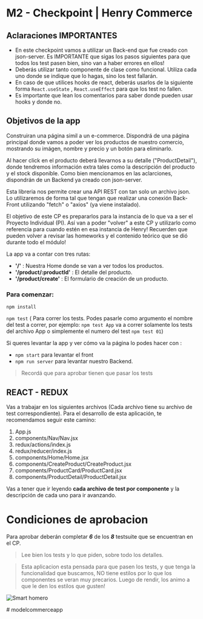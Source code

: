 


#  M2 - Checkpoint | Henry Commerce 


## Aclaraciones IMPORTANTES

* En este checkpoint vamos a utilizar un Back-end que fue creado con json-server. Es IMPORTANTE que sigas los pasos siguientes para que todos los test pasen bien, sino van a haber errores en ellos!
* Deberás utilizar tanto componente de clase como funcional. Utiliza cada uno donde se indique que lo hagas, sino los test fallarán.
* En caso de que utilices hooks de react, deberás usarlos de la siguiente forma `React.useState` , `React.useEffect` para que los test no fallen.
* Es importante que lean los comentarios para saber donde pueden usar hooks y donde no.

## Objetivos de la app

Construiran una página simil a un e-commerce. 
Dispondrá de una página principal donde vamos a poder ver los productos de nuestro comercio, mostrando su imágen, nombre y precio y un botón para eliminarlo.

Al hacer click en el producto deberá llevarnos a su detalle ("ProductDetail"), donde tendremos información extra tales como la descripción del producto y el stock disponible. 
Como bien mencionamos en las aclarciones, dispondrán de un Backend ya creado con json-server. 

Esta libreria nos permite crear una API REST con tan solo un archivo json.
Lo utilizaremos de forma tal que tengan que realizar una conexión Back-Front utilizando "fetch" o "axios" (ya viene instalado).

El objetivo de este CP es prepararlos para la instancia de lo que va a ser el Proyecto Individual (PI). Así van a poder "volver" a este CP y utilizarlo como referencia para cuando estén en esa instancia de Henry!
Recuerden que pueden volver a revisar las homeworks y el contenido teórico que se dió durante todo el módulo!

La app va a contar con tres rutas:

- **'/'** : Nuestra Home donde se van a ver todos los productos.
- **'/product/:productId'** : El detalle del producto.
- **'/product/create'** : El formulario de creación de un producto.


### Para comenzar:

`npm install`

`npm test` ( Para correr los tests. Podes pasarle como argumento el nombre del test a correr, por ejemplo: `npm test App` va a correr solamente los tests del archivo App o simplemente el numero del test `npm test 01`)

Si queres levantar la app y ver cómo va la página lo podes hacer con :

- `npm start` para levantar el front 
- `npm run server` para levantar nuestro Backend.


>Recordá que para aprobar tienen que pasar los tests

## REACT - REDUX

Vas a trabajar en los siguientes archivos (Cada archivo tiene su archivo de test correspondiente). Para el desarrollo de esta aplicación, te recomendamos seguir este camino:

1. App.js
2. components/Nav/Nav.jsx
3. redux/actions/index.js
4. redux/reducer/index.js
5. components/Home/Home.jsx
6. components/CreateProduct/CreateProduct.jsx
7. components/ProductCard/ProductCard.jsx
8. components/ProductDetail/ProductDetail.jsx


Vas a tener que ir leyendo **cada archivo de test por componente** y la descripción de cada uno para ir avanzando.

# Condiciones de aprobacion

Para aprobar deberán completar ***6*** de los ***8*** testsuite que se encuentran en el CP.


>Lee bien los tests y lo que piden, sobre todo los detalles.

>Esta aplicacion esta pensada para que pasen los tests, y que tenga la funcionalidad que buscamos, NO tiene estilos por lo que los componentes se veran muy precarios. Luego de rendir, los animo a que le den los estilos que gusten!



![Smart homero](https://i.pinimg.com/474x/d1/a3/0b/d1a30b97cd6828b812c3f9bbf6af65c9.jpg)

#   m o d e l c o m m e r c e a p p  
 
